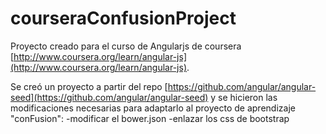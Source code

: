 # courseraConfusionProject


Proyecto creado para el curso de Angularjs de coursera [http://www.coursera.org/learn/angular-js](http://www.coursera.org/learn/angular-js).

Se creó un proyecto a partir del repo [https://github.com/angular/angular-seed](https://github.com/angular/angular-seed) y se hicieron las modificaciones necesarias para adaptarlo al proyecto de aprendizaje "conFusion":
  -modificar el bower.json
  -enlazar los css de bootstrap

